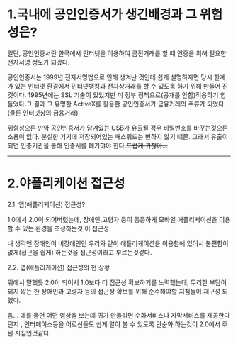 1.국내에 공인인증서가 생긴배경과 그 위험성은?
===

일단, 공인인증서란 한국에서 인터넷을 이용하여 금전거래를 할 때 인증을 위해 필요한 전자서명 정도가 되겠다.

공인인증서는 1999년 전자서명법으로 인해 생겨난 것인데 쉽게 설명하자면 당시 한계가 있는 인터넷 환경에서 인터넷뱅킹과 전자상거래를 할 수 있도록 하기 위해 만들어 진 것이다. 1995년에는 SSL 기술이 있었지만 미 정부 정책으로(공개를 안함)적용하기 힘들었다.그 결과 그 유명한 ActiveX를 활용한 공인인증서가 금융거래의 주류가 되었다.(물론 인터넷상의 금융거래)

위험성으론 만약 공인인증서가 담겨있는 USB가 유출될 경우 비밀번호를 바꾸는것으론 소용이 없다. 분실한 기기에 저장되어있는 패스워드는 변하지 않기 떄문. 그래서 유출이 되면 인증기관을 통해 인증서를 폐기햐야 한다.~~드럽게 귀찮아...~~

---

2.야플리케이션 접근성
===

2.1. 앱(애플리케이션) 접근성?

1.0에서 2.0이 되어버렸는데, 장애인,고령자 등이 동등하게 모바일 애플리케이션을 이용할 수 있는 환경을 조성하는것 이 접근성

내 생각엔 장애인이 비장애인인 우리와 같이 애플리케이션을 이용함에 있어서 불편함이 없게(접근을 쉽게) 하는것을 접근성이라고 부르는것같다.


2.2. 앱(애플리케이션) 접근성의 현 상황

위에서 말했듯 2.0이 되어서 1.0보다 더 접근성 확보하기를 노력했는데, 무리한 부담이 되지 않는 한 장애인과 고령자 등의 접근성 확보를 위해 준수해야할 지침들이 재구성 되었다. 

음... 예를 들면 어떤 영상을 보는데 귀가 안들리면 수화서비스나 자막서비스를 제공한다던지 , 인터페이스등을 어르신들도 쉽게 알아 볼 수 있도록 단순화 하는것이 2.0에서 주된 지침인것같다.
